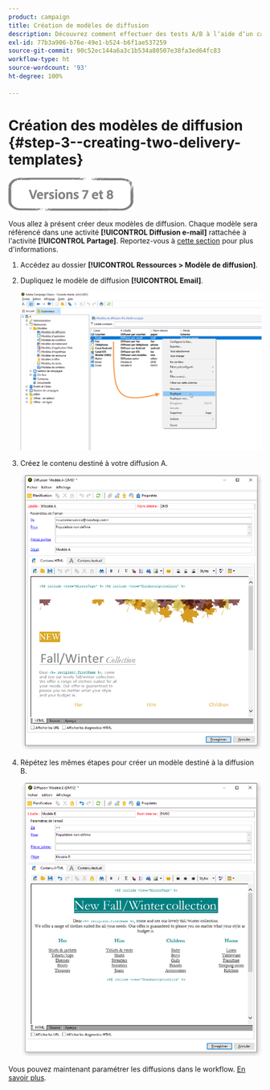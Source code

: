 ```yaml
---
product: campaign
title: Création de modèles de diffusion
description: Découvrez comment effectuer des tests A/B à lʼaide dʼun cas dʼutilisation spécifique
exl-id: 77b3a906-b76e-49e1-b524-b6f1ae537259
source-git-commit: 90c52ec144a6a3c1b534a80507e38fa3ed64fc83
workflow-type: ht
source-wordcount: '93'
ht-degree: 100%

---
```


# Création des modèles de diffusion {#step-3--creating-two-delivery-templates}

![](../../assets/common.svg)

Vous allez à présent créer deux modèles de diffusion. Chaque modèle sera référencé dans une activité **[!UICONTROL Diffusion e-mail]** rattachée à l&#39;activité **[!UICONTROL Partage]**. Reportez-vous à [cette section](about-templates.md) pour plus d&#39;informations.

1. Accédez au dossier **[!UICONTROL Ressources > Modèle de diffusion]**.
1. Dupliquez le modèle de diffusion **[!UICONTROL Email]**.

   ![](assets/use_case_abtesting_deliverymodel_001.png)

1. Créez le contenu destiné à votre diffusion A.

   ![](assets/use_case_abtesting_deliverymodel_002.png)

1. Répétez les mêmes étapes pour créer un modèle destiné à la diffusion B.

   ![](assets/use_case_abtesting_deliverymodel_003.png)

Vous pouvez maintenant paramétrer les diffusions dans le workflow. [En savoir plus](a-b-testing-uc-configuring-deliveries.md).
